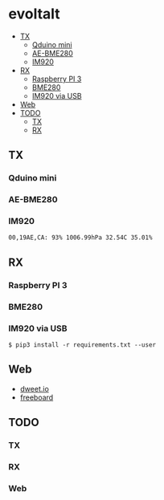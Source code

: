 evoltalt
====

<!-- TOC depthFrom:2 depthTo:6 withLinks:1 updateOnSave:1 orderedList:0 -->

- [TX](#tx)
	- [Qduino mini](#qduino-mini)
	- [AE-BME280](#ae-bme280)
	- [IM920](#im920)
- [RX](#rx)
	- [Raspberry PI 3](#raspberry-pi-3)
	- [BME280](#bme280)
	- [IM920 via USB](#im920-via-usb)
- [Web](#web)
- [TODO](#todo)
	- [TX](#tx)
	- [RX](#rx)

<!-- /TOC -->

## TX
### Qduino mini
### AE-BME280
### IM920

`00,19AE,CA: 93% 1006.99hPa 32.54C 35.01%`

## RX
### Raspberry PI 3
### BME280
### IM920 via USB

`$ pip3 install -r requirements.txt --user`

## Web

* [dweet.io](https://dweet.io/follow/evoltalt)
* [freeboard](https://freeboard.io/board/FXvozP)

## TODO
### TX

### RX

### Web
